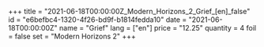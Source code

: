 +++
title = "2021-06-18T00:00:00Z_Modern_Horizons_2_Grief_[en]_false"
id = "e6befbc4-1320-4f26-bd9f-b1814fedda10"
date = "2021-06-18T00:00:00Z"
name = "Grief"
lang = ["en"]
price = "12.25"
quantity = 4
foil = false
set = "Modern Horizons 2"
+++
